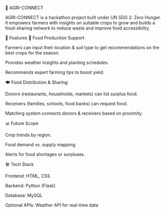 🌱 AGRI-CONNECT

AGRI-CONNECT is a hackathon project built under UN SDG 2: Zero Hunger.
It empowers farmers with insights on suitable crops to grow and builds a food-sharing network to reduce waste and improve food accessibility.

🚀 Features
🌾 Food Production Support

Farmers can input their location & soil type to get recommendations on the best crops for the season.

Provides weather insights and planting schedules.

Recommends expert farming tips to boost yield.

🍽️ Food Distribution & Sharing

Donors (restaurants, households, markets) can list surplus food.

Receivers (families, schools, food banks) can request food.

Matching system connects donors & receivers based on proximity.

📊 Future Scope

Crop trends by region.

Food demand vs. supply mapping.

Alerts for food shortages or surpluses.

🛠️ Tech Stack

Frontend: HTML, CSS

Backend: Python (Flask)

Database: MySQL

Optional APIs: Weather API for real-time data
